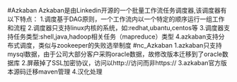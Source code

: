 #Azkaban
Azkaban是由Linkedin开源的一个批量工作流任务调度器,该调度器有以下特点：
1.调度基于DAG原则，一个工作流内以一个特定的顺序运行一组工作和流程
2.调度器只支持linux内核的系统，如:redhat,ubantu,centos等
3.调度器支持任务类型:shell,java,hadoop相关任务（mapreduce）类型
4.azkaban支持分布式调度，类似与zookeeper的失败选举制度
#nc_Azkaban
1.azkaban只支持mysql数据，由于公司大部分客户采购oracle数据，故修改版本迁移到了oracle数据库
2.屏蔽掉了SSL加密协议，访问以http://访问而非https://
3.azkaban官方版本源码迁移maven管理
4.汉化处理